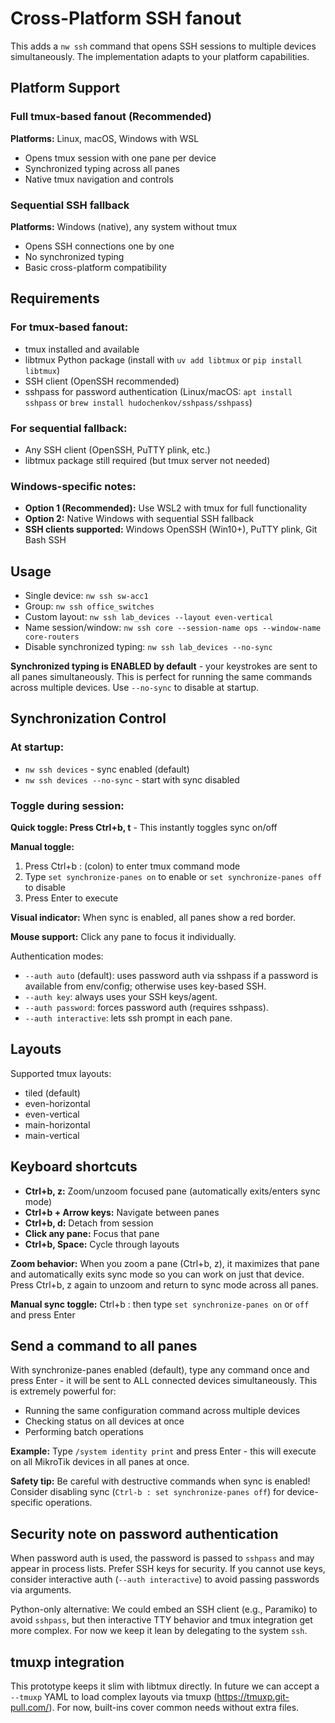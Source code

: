 # Cross-Platform SSH fanout

This adds a `nw ssh` command that opens SSH sessions to multiple devices simultaneously. The implementation adapts to your platform capabilities.

## Platform Support

### Full tmux-based fanout (Recommended)

**Platforms:** Linux, macOS, Windows with WSL

- Opens tmux session with one pane per device
- Synchronized typing across all panes
- Native tmux navigation and controls

### Sequential SSH fallback

**Platforms:** Windows (native), any system without tmux

- Opens SSH connections one by one
- No synchronized typing
- Basic cross-platform compatibility

## Requirements

### For tmux-based fanout:

- tmux installed and available
- libtmux Python package (install with `uv add libtmux` or `pip install libtmux`)
- SSH client (OpenSSH recommended)
- sshpass for password authentication (Linux/macOS: `apt install sshpass` or `brew install hudochenkov/sshpass/sshpass`)

### For sequential fallback:

- Any SSH client (OpenSSH, PuTTY plink, etc.)
- libtmux package still required (but tmux server not needed)

### Windows-specific notes:

- **Option 1 (Recommended):** Use WSL2 with tmux for full functionality
- **Option 2:** Native Windows with sequential SSH fallback
- **SSH clients supported:** Windows OpenSSH (Win10+), PuTTY plink, Git Bash SSH

## Usage

- Single device: `nw ssh sw-acc1`
- Group: `nw ssh office_switches`
- Custom layout: `nw ssh lab_devices --layout even-vertical`
- Name session/window: `nw ssh core --session-name ops --window-name core-routers`
- Disable synchronized typing: `nw ssh lab_devices --no-sync`

**Synchronized typing is ENABLED by default** - your keystrokes are sent to all panes simultaneously. This is perfect for running the same commands across multiple devices. Use `--no-sync` to disable at startup.

## Synchronization Control

### At startup:

- `nw ssh devices` - sync enabled (default)
- `nw ssh devices --no-sync` - start with sync disabled

### Toggle during session:

**Quick toggle: Press Ctrl+b, t** - This instantly toggles sync on/off

**Manual toggle:**

1. Press Ctrl+b : (colon) to enter tmux command mode
2. Type `set synchronize-panes on` to enable or `set synchronize-panes off` to disable
3. Press Enter to execute

**Visual indicator:** When sync is enabled, all panes show a red border.

**Mouse support:** Click any pane to focus it individually.

Authentication modes:

- `--auth auto` (default): uses password auth via sshpass if a password is available from env/config; otherwise uses key-based SSH.
- `--auth key`: always uses your SSH keys/agent.
- `--auth password`: forces password auth (requires sshpass).
- `--auth interactive`: lets ssh prompt in each pane.

## Layouts

Supported tmux layouts:

- tiled (default)
- even-horizontal
- even-vertical
- main-horizontal
- main-vertical

## Keyboard shortcuts

- **Ctrl+b, z:** Zoom/unzoom focused pane (automatically exits/enters sync mode)
- **Ctrl+b + Arrow keys:** Navigate between panes
- **Ctrl+b, d:** Detach from session
- **Click any pane:** Focus that pane
- **Ctrl+b, Space:** Cycle through layouts

**Zoom behavior:** When you zoom a pane (Ctrl+b, z), it maximizes that pane and automatically exits sync mode so you can work on just that device. Press Ctrl+b, z again to unzoom and return to sync mode across all panes.

**Manual sync toggle:** Ctrl+b : then type `set synchronize-panes on` or `off` and press Enter

## Send a command to all panes

With synchronize-panes enabled (default), type any command once and press Enter - it will be sent to ALL connected devices simultaneously. This is extremely powerful for:

- Running the same configuration command across multiple devices
- Checking status on all devices at once
- Performing batch operations

**Example:** Type `/system identity print` and press Enter - this will execute on all MikroTik devices in all panes at once.

**Safety tip:** Be careful with destructive commands when sync is enabled! Consider disabling sync (`Ctrl-b : set synchronize-panes off`) for device-specific operations.

## Security note on password authentication

When password auth is used, the password is passed to `sshpass` and may appear in process lists. Prefer SSH keys for security. If you cannot use keys, consider interactive auth (`--auth interactive`) to avoid passing passwords via arguments.

Python-only alternative: We could embed an SSH client (e.g., Paramiko) to avoid `sshpass`, but then interactive TTY behavior and tmux integration get more complex. For now we keep it lean by delegating to the system `ssh`.

## tmuxp integration

This prototype keeps it slim with libtmux directly. In future we can accept a `--tmuxp` YAML to load complex layouts via tmuxp (https://tmuxp.git-pull.com/). For now, built-ins cover common needs without extra files.
